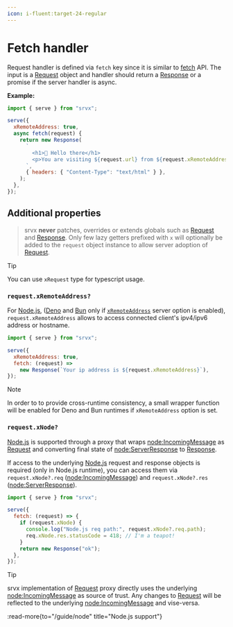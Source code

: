 ```yaml
---
icon: i-fluent:target-24-regular
---
```


# Fetch handler

Request handler is defined via `fetch` key since it is similar to [fetch][fetch] API. The input is a [Request][Request] object and handler should return a [Response][Response] or a promise if the server handler is async.

**Example:**

```js
import { serve } from "srvx";

serve({
  xRemoteAddress: true,
  async fetch(request) {
    return new Response(
      `
        <h1>👋 Hello there</h1>
        <p>You are visiting ${request.url} from ${request.xRemoteAddress}</p>
      `,
      { headers: { "Content-Type": "text/html" } },
    );
  },
});
```

## Additional properties

> srvx **never** patches, overrides or extends globals such as [Request][Request] and [Response][Response]. Only few lazy getters prefixed with `x` will optionally be added to the `request` object instance to allow server adoption of [Request][Request].

> [!TIP]
> You can use `xRequest` type for typescript usage.

### `request.xRemoteAddress?`

For [Node.js][Node.js], ([Deno][Deno] and [Bun][Bun] only if [`xRemoteAddress`](/guide/options#xremoteaddress) server option is enabled), `request.xRemoteAddress` allows to access connected client's ipv4/ipv6 address or hostname.

```js
import { serve } from "srvx";

serve({
  xRemoteAddress: true,
  fetch: (request) =>
    new Response(`Your ip address is ${request.xRemoteAddress}`),
});
```

> [!NOTE]
> In order to to provide cross-runtime consistency, a small wrapper function will be enabled for Deno and Bun runtimes if `xRemoteAddress` option is set.

### `request.xNode?`

[Node.js][Node.js] is supported through a proxy that wraps [node:IncomingMessage][IncomingMessage] as [Request][Request] and converting final state of [node:ServerResponse][ServerResponse] to [Response][Response].

If access to the underlying [Node.js][Node.js] request and response objects is required (only in Node.js runtime), you can access them via `request.xNode?.req` ([node:IncomingMessage][IncomingMessage]) and `request.xNode?.res` ([node:ServerResponse][ServerResponse]).

```js
import { serve } from "srvx";

serve({
  fetch: (request) => {
    if (request.xNode) {
      console.log("Node.js req path:", request.xNode?.req.path);
      req.xNode.res.statusCode = 418; // I'm a teapot!
    }
    return new Response("ok");
  },
});
```

> [!TIP]
> srvx implementation of [Request][Request] proxy directly uses the underlying [node:IncomingMessage][IncomingMessage] as source of trust. Any changes to [Request][Request] will be reflected to the underlying [node:IncomingMessage][IncomingMessage] and vise-versa.

:read-more{to="/guide/node" title="Node.js support"}

[Deno]: https://deno.com/
[Bun]: https://bun.sh/
[Node.js]: https://nodejs.org/
[fetch]: https://developer.mozilla.org/en-US/docs/Web/API/Fetch_API
[Request]: https://developer.mozilla.org/en-US/docs/Web/API/Request
[Response]: https://developer.mozilla.org/en-US/docs/Web/API/Response
[IncomingMessage]: https://nodejs.org/api/http.html#http_class_http_incomingmessage
[ServerResponse]: https://nodejs.org/api/http.html#http_class_http_serverresponse
